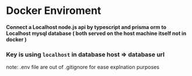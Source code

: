# Docker Enviroment

#### Connect a Localhost node.js api by typescript and prisma orm to Localhost mysql database ( both served on the host machine itself not in docker )

### Key is using `localhost` in database host => database url

note: .env file are out of .gitignore for ease explnation purposes

